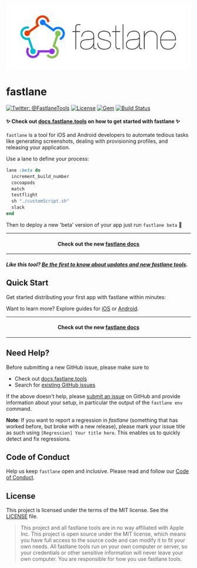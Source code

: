 <h3 align="center">
  <img src="fastlane/assets/fastlane_text.png" alt="fastlane Logo" />
</h3>

fastlane
============

[![Twitter: @FastlaneTools](https://img.shields.io/badge/contact-@FastlaneTools-blue.svg?style=flat)](https://twitter.com/FastlaneTools)
[![License](https://img.shields.io/badge/license-MIT-green.svg?style=flat)](https://github.com/fastlane/fastlane/blob/master/LICENSE)
[![Gem](https://img.shields.io/gem/v/fastlane.svg?style=flat)](https://rubygems.org/gems/fastlane)
[![Build Status](https://img.shields.io/circleci/project/fastlane/fastlane/master.svg?style=flat)](https://circleci.com/gh/fastlane/fastlane)

#### ✨ Check out [docs.fastlane.tools](https://docs.fastlane.tools) on how to get started with fastlane ✨

`fastlane` is a tool for iOS and Android developers to automate tedious tasks like generating screenshots, dealing with provisioning profiles, and releasing your application.

Use a lane to define your process:

```ruby
lane :beta do
  increment_build_number
  cocoapods
  match
  testflight
  sh "./customScript.sh"
  slack
end
```

Then to deploy a new 'beta' version of your app just run
`fastlane beta` :rocket:

<hr />
<h4 align="center">
  Check out the new <a href="https://docs.fastlane.tools/">fastlane docs</a>
</h4>
<hr />

##### Like this tool? [Be the first to know about updates and new fastlane tools](https://tinyletter.com/fastlane-tools).

## Quick Start

Get started distributing your first app with fastlane within minutes:

Want to learn more? Explore guides for [iOS](https://docs.fastlane.tools/getting-started/ios/setup/)
 or [Android](https://docs.fastlane.tools/getting-started/android/setup/).

<hr />
<h4 align="center">
  Check out the new <a href="https://docs.fastlane.tools/">fastlane docs</a>
</h4>
<hr />

## Need Help?

Before submitting a new GitHub issue, please make sure to

- Check out [docs.fastlane.tools](https://docs.fastlane.tools)
- Search for [existing GitHub issues](https://github.com/fastlane/fastlane/issues)

If the above doesn't help, please [submit an issue](https://github.com/fastlane/fastlane/issues) on GitHub and provide information about your setup, in particular the output of the `fastlane env` command.

**Note**: If you want to report a regression in _fastlane_ (something that has worked before, but broke with a new release), please mark your issue title as such using `[Regression] Your title here`. This enables us to quickly detect and fix regressions.

## Code of Conduct

Help us keep `fastlane` open and inclusive. Please read and follow our [Code of Conduct](https://github.com/fastlane/fastlane/blob/master/CODE_OF_CONDUCT.md).

## License

This project is licensed under the terms of the MIT license. See the [LICENSE](LICENSE) file.

> This project and all fastlane tools are in no way affiliated with Apple Inc. This project is open source under the MIT license, which means you have full access to the source code and can modify it to fit your own needs. All fastlane tools run on your own computer or server, so your credentials or other sensitive information will never leave your own computer. You are responsible for how you use fastlane tools.
